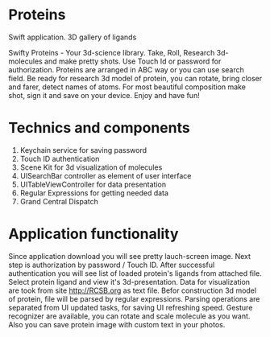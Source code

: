 # Proteins
Swift application. 3D gallery of ligands

Swifty Proteins - Your 3d-science library. Take, Roll, Research 3d-molecules and make pretty shots.
Use Touch Id or password for authorization. Proteins are arranged in ABC way or you can use search field. Be ready for research 3d model of protein, you can rotate, bring closer and farer, detect names of atoms. For most beautiful composition make shot, sign it and save on your device. 
Enjoy and have fun!

# Technics and components
1. Keychain service for saving password
2. Touch ID authentication
3. Scene Kit for 3d visualization of molecules
4. UISearchBar controller as element of user interface
5. UITableViewController for data presentation
6. Regular Expressions for getting needed data
7. Grand Central Dispatch

# Application functionality
Since application download you will see pretty lauch-screen image. Next step is authorization  by password / Touch ID. After successful authentication you will see list of loaded protein's ligands from attached file. Select protein ligand and view it's 3d-presentation. Data for visualization are took from site http://RCSB.org as text file. Befor construction 3d model of protein,  file will be parsed by regular expressions. Parsing operations are separated from UI updated tasks, for saving UI refreshing speed. Gesture recognizer are available, you can rotate and  scale molecule as you want. Also you can save protein image with custom text in your photos.
